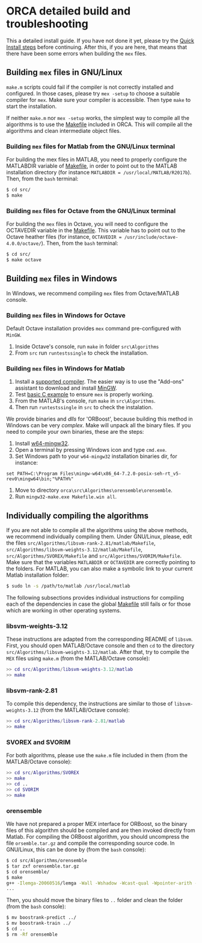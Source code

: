 # ORCA detailed build and troubleshooting

This a detailed install guide. If you have not done it yet, please try the [Quick Install steps](orca-quick-install.md) before continuing. After this, if you are here, that means that there have been some errors when building the `mex` files.

## Building `mex` files in GNU/Linux

`make.m` scripts could fail if the compiler is not correctly installed and configured. In those cases, please try `mex -setup` to choose a suitable compiler for `mex`. Make sure your compiler is accessible. Then type `make` to start the installation.

If neither `make.m` nor `mex -setup` works, the simplest way to compile all the algorithms is to use the [Makefile](../src/Makefile) included in ORCA. This will compile all the algorithms and clean intermediate object files.


### Building `mex` files for Matlab from the GNU/Linux terminal

For building the mex files in MATLAB, you need to properly configure the MATLABDIR variable of [Makefile](../src/Makefile), in order to point out to the MATLAB installation directory (for instance `MATLABDIR = /usr/local/MATLAB/R2017b`). Then, from the `bash` terminal:
```bash
$ cd src/
$ make
```

### Building `mex` files for Octave from the GNU/Linux terminal
For building the `mex` files in Octave, you will need to configure the OCTAVEDIR variable in the [Makefile](../src/Makefile). This variable has to point out to the Octave heather files (for instance, `OCTAVEDIR = /usr/include/octave-4.0.0/octave/`). Then, from the `bash` terminal:
```bash
$ cd src/
$ make octave
```

## Building `mex` files in Windows

In Windows, we recommend compiling `mex` files from Octave/MATLAB console.

### Building `mex` files in Windows for Octave

Default Octave installation provides `mex` command pre-configured with `MinGW`.

1. Inside Octave's console, run `make` in folder `src\Algorithms`
1. From `src` run `runtestssingle` to check the installation.

### Building `mex` files in Windows for Matlab

1. Install a [supported compiler](https://es.mathworks.com/support/compilers.html). The easier way is to use the "Add-ons" assistant to download
and install [MinGW](http://es.mathworks.com/help/matlab/matlab_external/install-mingw-support-package.html).
1. Test [basic C example](https://es.mathworks.com/matlabcentral/fileexchange/52848-matlab-support-for-mingw-w64-c-c++-compiler) to ensure `mex` is properly working.
1. From the MATLAB's console, run `make` in `src\Algorithms`.
1. Then run `runtestssingle` in `src` to check the instalation.

We provide binaries and *dlls* for 'ORBoost', because building this method in Windows can be very *complex*. Make will unpack all the binary files. If you need to compile your own binaries, these are the steps:

1. Install [w64-mingw32](https://mingw-w64.org).
1. Open a terminal by pressing Windows icon and type `cmd.exe`.
1. Set Windows path to your `w64-mingw32` installation binaries dir, for instance:
```
set PATH=C:\Program Files\mingw-w64\x86_64-7.2.0-posix-seh-rt_v5-rev0\mingw64\bin;"%PATH%"
```
1. Move to directory `orca\src\Algorithms\orensemble\orensemble`.
1. Run `mingw32-make.exe Makefile.win all`.

## Individually compiling the algorithms

If you are not able to compile all the algorithms using the above methods, we recommend individually compiling them. Under GNU/Linux, please, edit the files `src/Algorithms/libsvm-rank-2.81/matlab/Makefile`, `src/Algorithms/libsvm-weights-3.12/matlab/Makefile`, `src/Algorithms/SVOREX/Makefile` and `src/Algorithms/SVORIM/Makefile`. Make sure that the variables `MATLABDIR` or `OCTAVEDIR` are correctly pointing to the folders. For MATLAB, you can also make a symbolic link to your current Matlab installation folder:
```bash
$ sudo ln -s /path/to/matlab /usr/local/matlab
```
The following subsections provides individual instructions for compiling each of the dependencies in case the global [Makefile](../src/Algorithms/Makefile) still fails or for those which are working in other operating systems.

### libsvm-weights-3.12

These instructions are adapted from the corresponding README of `libsvm`. First, you should open MATLAB/Octave console and then `cd` to the directory `src/Algorithms/libsvm-weights-3.12/matlab`. After that, try to compile the `MEX` files using `make.m` (from the MATLAB/Octave console):
```MATLAB
>> cd src/Algorithms/libsvm-weights-3.12/matlab
>> make
```

### libsvm-rank-2.81

To compile this dependency, the instructions are similar to those of `libsvm-weights-3.12` (from the MATLAB/Octave console):
```MATLAB
>> cd src/Algorithms/libsvm-rank-2.81/matlab
>> make
```

### SVOREX and SVORIM

For both algorithms, please use the `make.m` file included in them (from the MATLAB/Octave console):
```MATLAB
>> cd src/Algorithms/SVOREX
>> make
>> cd ..
>> cd SVORIM
>> make
```

### orensemble

We have not prepared a proper MEX interface for ORBoost, so the binary files of this algorithm should be compiled and are then invoked directly from Matlab. For compiling the ORBoost algorithm, you should uncompress the file `orsemble.tar.gz` and compile the corresponding source code. In GNU/Linux, this can be done by (from the `bash` console):
```bash
$ cd src/Algorithms/orensemble
$ tar zxf orensemble.tar.gz
$ cd orensemble/
$ make
g++ -Ilemga-20060516/lemga -Wall -Wshadow -Wcast-qual -Wpointer-arith -Wconversion -Wredundant-decls -Wwrite-strings -Woverloaded-virtual -D NDEBUG -O3 -funroll-loops -c -o robject.o lemga-20060516/lemga/object.cpp
...
```
Then, you should move the binary files to `..` folder and clean the folder (from the `bash` console):
```bash
$ mv boostrank-predict ../
$ mv boostrank-train ../
$ cd ..
$ rm -Rf orensemble
```
